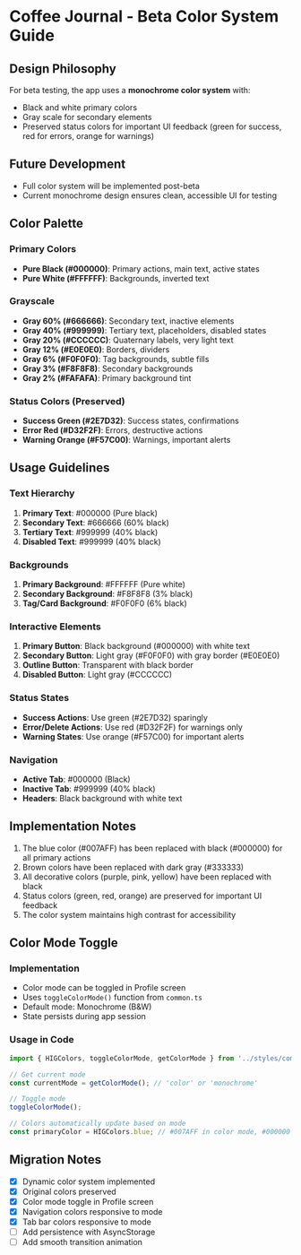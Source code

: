 # Coffee Journal - Beta Color System Guide

## Design Philosophy
For beta testing, the app uses a **monochrome color system** with:
- Black and white primary colors
- Gray scale for secondary elements
- Preserved status colors for important UI feedback (green for success, red for errors, orange for warnings)

## Future Development
- Full color system will be implemented post-beta
- Current monochrome design ensures clean, accessible UI for testing

## Color Palette

### Primary Colors
- **Pure Black (#000000)**: Primary actions, main text, active states
- **Pure White (#FFFFFF)**: Backgrounds, inverted text

### Grayscale
- **Gray 60% (#666666)**: Secondary text, inactive elements
- **Gray 40% (#999999)**: Tertiary text, placeholders, disabled states
- **Gray 20% (#CCCCCC)**: Quaternary labels, very light text
- **Gray 12% (#E0E0E0)**: Borders, dividers
- **Gray 6% (#F0F0F0)**: Tag backgrounds, subtle fills
- **Gray 3% (#F8F8F8)**: Secondary backgrounds
- **Gray 2% (#FAFAFA)**: Primary background tint

### Status Colors (Preserved)
- **Success Green (#2E7D32)**: Success states, confirmations
- **Error Red (#D32F2F)**: Errors, destructive actions
- **Warning Orange (#F57C00)**: Warnings, important alerts

## Usage Guidelines

### Text Hierarchy
1. **Primary Text**: #000000 (Pure black)
2. **Secondary Text**: #666666 (60% black)
3. **Tertiary Text**: #999999 (40% black)
4. **Disabled Text**: #999999 (40% black)

### Backgrounds
1. **Primary Background**: #FFFFFF (Pure white)
2. **Secondary Background**: #F8F8F8 (3% black)
3. **Tag/Card Background**: #F0F0F0 (6% black)

### Interactive Elements
1. **Primary Button**: Black background (#000000) with white text
2. **Secondary Button**: Light gray (#F0F0F0) with gray border (#E0E0E0)
3. **Outline Button**: Transparent with black border
4. **Disabled Button**: Light gray (#CCCCCC)

### Status States
- **Success Actions**: Use green (#2E7D32) sparingly
- **Error/Delete Actions**: Use red (#D32F2F) for warnings only
- **Warning States**: Use orange (#F57C00) for important alerts

### Navigation
- **Active Tab**: #000000 (Black)
- **Inactive Tab**: #999999 (40% black)
- **Headers**: Black background with white text

## Implementation Notes

1. The blue color (#007AFF) has been replaced with black (#000000) for all primary actions
2. Brown colors have been replaced with dark gray (#333333)
3. All decorative colors (purple, pink, yellow) have been replaced with black
4. Status colors (green, red, orange) are preserved for important UI feedback
5. The color system maintains high contrast for accessibility

## Color Mode Toggle

### Implementation
- Color mode can be toggled in Profile screen
- Uses `toggleColorMode()` function from `common.ts`
- Default mode: Monochrome (B&W)
- State persists during app session

### Usage in Code
```typescript
import { HIGColors, toggleColorMode, getColorMode } from '../styles/common';

// Get current mode
const currentMode = getColorMode(); // 'color' or 'monochrome'

// Toggle mode
toggleColorMode();

// Colors automatically update based on mode
const primaryColor = HIGColors.blue; // #007AFF in color mode, #000000 in monochrome
```

## Migration Notes

- [x] Dynamic color system implemented
- [x] Original colors preserved
- [x] Color mode toggle in Profile screen
- [x] Navigation colors responsive to mode
- [x] Tab bar colors responsive to mode
- [ ] Add persistence with AsyncStorage
- [ ] Add smooth transition animation